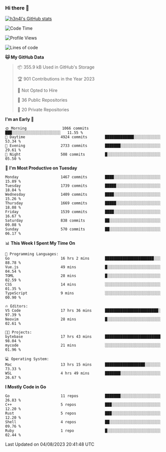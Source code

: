 ### Hi there 👋

[![h3n4l's GitHub stats](https://github-readme-stats.vercel.app/api?username=h3n4l&count_private=true&show_icons=true&theme=radical)](https://github.com/h3n4l/github-readme-stats)

<!--START_SECTION:waka-->
![Code Time](http://img.shields.io/badge/Code%20Time-1%2C468%20hrs%2020%20mins-blue)

![Profile Views](http://img.shields.io/badge/Profile%20Views-2-blue)

![Lines of code](https://img.shields.io/badge/From%20Hello%20World%20I%27ve%20Written-2.7%20million%20lines%20of%20code-blue)

**🐱 My GitHub Data** 

> 📦 355.9 kB Used in GitHub's Storage 
 > 
> 🏆 901 Contributions in the Year 2023
 > 
> 🚫 Not Opted to Hire
 > 
> 📜 36 Public Repositories 
 > 
> 🔑 20 Private Repositories 
 > 
**I'm an Early 🐤** 

```text
🌞 Morning                1066 commits        ███░░░░░░░░░░░░░░░░░░░░░░   11.55 % 
🌆 Daytime                4924 commits        █████████████░░░░░░░░░░░░   53.34 % 
🌃 Evening                2733 commits        ███████░░░░░░░░░░░░░░░░░░   29.61 % 
🌙 Night                  508 commits         █░░░░░░░░░░░░░░░░░░░░░░░░   05.50 % 
```
📅 **I'm Most Productive on Tuesday** 

```text
Monday                   1467 commits        ████░░░░░░░░░░░░░░░░░░░░░   15.89 % 
Tuesday                  1739 commits        █████░░░░░░░░░░░░░░░░░░░░   18.84 % 
Wednesday                1409 commits        ████░░░░░░░░░░░░░░░░░░░░░   15.26 % 
Thursday                 1669 commits        █████░░░░░░░░░░░░░░░░░░░░   18.08 % 
Friday                   1539 commits        ████░░░░░░░░░░░░░░░░░░░░░   16.67 % 
Saturday                 838 commits         ██░░░░░░░░░░░░░░░░░░░░░░░   09.08 % 
Sunday                   570 commits         ██░░░░░░░░░░░░░░░░░░░░░░░   06.17 % 
```


📊 **This Week I Spent My Time On** 

```text
💬 Programming Languages: 
Go                       16 hrs 2 mins       ██████████████████████░░░   88.78 % 
Vue.js                   49 mins             █░░░░░░░░░░░░░░░░░░░░░░░░   04.54 % 
TOML                     28 mins             █░░░░░░░░░░░░░░░░░░░░░░░░   02.59 % 
CSS                      14 mins             ░░░░░░░░░░░░░░░░░░░░░░░░░   01.35 % 
TypeScript               9 mins              ░░░░░░░░░░░░░░░░░░░░░░░░░   00.90 % 

🔥 Editors: 
VS Code                  17 hrs 36 mins      ████████████████████████░   97.39 % 
Neovim                   28 mins             █░░░░░░░░░░░░░░░░░░░░░░░░   02.61 % 

🐱‍💻 Projects: 
bytebase                 17 hrs 43 mins      █████████████████████████   98.04 % 
mycode                   21 mins             ░░░░░░░░░░░░░░░░░░░░░░░░░   01.96 % 

💻 Operating System: 
Mac                      13 hrs 15 mins      ██████████████████░░░░░░░   73.33 % 
WSL                      4 hrs 49 mins       ███████░░░░░░░░░░░░░░░░░░   26.67 % 
```

**I Mostly Code in Go** 

```text
Go                       11 repos            ███████░░░░░░░░░░░░░░░░░░   26.83 % 
C++                      5 repos             ███░░░░░░░░░░░░░░░░░░░░░░   12.20 % 
Rust                     5 repos             ███░░░░░░░░░░░░░░░░░░░░░░   12.20 % 
Shell                    4 repos             ██░░░░░░░░░░░░░░░░░░░░░░░   09.76 % 
Ruby                     1 repo              █░░░░░░░░░░░░░░░░░░░░░░░░   02.44 % 
```




 Last Updated on 04/08/2023 20:41:48 UTC
<!--END_SECTION:waka-->

